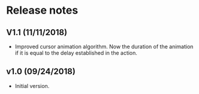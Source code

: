 # Release notes

## V1.1 (11/11/2018)
* Improved cursor animation algorithm. Now the duration of the animation if it is equal to the delay established in the action.
## v1.0 (09/24/2018)
* Initial version.
